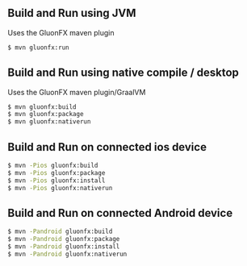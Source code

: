## Build and Run using JVM

Uses the GluonFX maven plugin

```bash
$ mvn gluonfx:run
```

## Build and Run using native compile / desktop

Uses the GluonFX maven plugin/GraalVM

```bash
$ mvn gluonfx:build
$ mvn gluonfx:package
$ mvn gluonfx:nativerun

```
## Build and Run on connected ios device

```bash
$ mvn -Pios gluonfx:build
$ mvn -Pios gluonfx:package
$ mvn -Pios gluonfx:install
$ mvn -Pios gluonfx:nativerun
```

## Build and Run on connected Android device

```bash
$ mvn -Pandroid gluonfx:build
$ mvn -Pandroid gluonfx:package
$ mvn -Pandroid gluonfx:install
$ mvn -Pandroid gluonfx:nativerun
```

